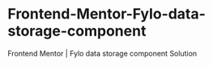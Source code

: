 # Frontend-Mentor-Fylo-data-storage-component
Frontend Mentor | Fylo data storage component Solution 
